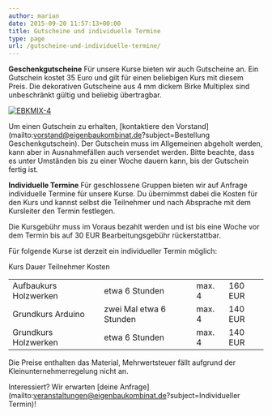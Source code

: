 ```yaml
---
author: marian
date: 2015-09-20 11:57:13+00:00
title: Gutscheine und individuelle Termine
type: page
url: /gutscheine-und-individuelle-termine/
---
```


**Geschenkgutscheine**
Für unsere Kurse bieten wir auch Gutscheine an. Ein Gutschein kostet 35 Euro und gilt für einen beliebigen Kurs mit diesem Preis. Die dekorativen Gutscheine aus 4 mm dickem Birke Multiplex sind unbeschränkt gültig und beliebig übertragbar.

[![EBKMIX-4](https://eigenbaukombinat.de/wp-content/uploads/2013/06/EBKMIX-4-300x200.jpg)
](https://eigenbaukombinat.de/wp-content/uploads/2013/06/EBKMIX-4.jpg)

Um einen Gutschein zu erhalten, [kontaktiere den Vorstand](mailto:vorstand@eigenbaukombinat.de?subject=Bestellung Geschenkgutschein). Der Gutschein muss im Allgemeinen abgeholt werden, kann aber in Ausnahmefällen auch versendet werden. Bitte beachte, dass es unter Umständen bis zu einer Woche dauern kann, bis der Gutschein fertig ist.

**Individuelle Termine**
Für geschlossene Gruppen bieten wir auf Anfrage individuelle Termine für unsere Kurse. Du übernimmst dabei die Kosten für den Kurs und kannst selbst die Teilnehmer und nach Absprache mit dem Kursleiter den Termin festlegen.

Die Kursgebühr muss im Voraus bezahlt werden und ist bis eine Woche vor dem Termin bis auf 30 EUR Bearbeitungsgebühr rückerstattbar.

Für folgende Kurse ist derzeit ein individueller Termin möglich:
<table >
<tbody >
<tr >
Kurs
Dauer
Teilnehmer
Kosten
</tr>
<tr >

<td >Aufbaukurs Holzwerken
</td>

<td >etwa 6 Stunden
</td>

<td >max. 4
</td>

<td >160 EUR
</td>
</tr>
<tr >

<td >Grundkurs Arduino
</td>

<td >zwei Mal etwa 6 Stunden
</td>

<td >max. 4
</td>

<td >140 EUR
</td>
</tr>
<tr >

<td >Grundkurs Holzwerken
</td>

<td >etwa 6 Stunden
</td>

<td >max. 4
</td>

<td >140 EUR
</td>
</tr>
</tbody>
</table>
Die Preise enthalten das Material, Mehrwertsteuer fällt aufgrund der Kleinunternehmerregelung nicht an.

Interessiert? Wir erwarten [deine Anfrage](mailto:veranstaltungen@eigenbaukombinat.de?subject=Individueller Termin)!
